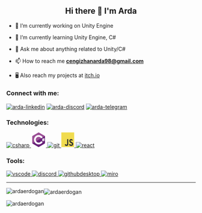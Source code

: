 <h2 align="center">Hi there 👋 I'm Arda</h2>

<p>

- 🔭 I’m currently working on Unity Engine

- 🌱 I’m currently learning Unity Engine, C#

- 💬 Ask me about anything related to Unity/C#

- 📫 How to reach me **cengizhanarda98@gmail.com**

- 🖥️ Also reach my projects at [itch.io][Itch.io]

</p>

<h3 align="left">Connect with me:</h3>
<p align="left">
<a href="https://www.linkedin.com/in/arda-erdogan/" target="blank" rel=”noopener”><img align="center" src="https://raw.githubusercontent.com/rahuldkjain/github-profile-readme-generator/master/src/images/icons/Social/linked-in-alt.svg" alt="arda-linkedin" height="30" width="30" /></a> 
<a href="https://discordapp.com/users/238976488869724162" target="blank" rel=”noopener”><img align="center" src="https://raw.githubusercontent.com/rahuldkjain/github-profile-readme-generator/master/src/images/icons/Social/discord.svg" alt="arda-discord" height="35" width="35" /></a>
<a href="https://t.me/cardaerdogan" target="blank" rel="noopener"><img align="center" src="https://seeklogo.com/images/T/telegram-new-2019-logo-060F2D4B81-seeklogo.com.png" alt="arda-telegram" height="35" width="35" /></a>
</p>

<h3 align="left">Technologies:</h3>
<p align="left"> 
<a href="https://unity.com/" target="_blank" rel=”noopener”> <img src="https://seeklogo.com/images/U/unity-logo-988A22E703-seeklogo.com.png" alt="csharp" width="40" height="40"/> </a>
<a href="https://docs.microsoft.com/en-us/dotnet/csharp/" target="_blank" rel=”noopener”> <img src="https://raw.githubusercontent.com/devicons/devicon/master/icons/csharp/csharp-original.svg" alt="csharp" width="40" height="40"/> </a>
<a href="https://git-scm.com/" target="_blank" rel="noreferrer"> <img src="https://www.vectorlogo.zone/logos/git-scm/git-scm-icon.svg" alt="git" width="40" height="40"/> </a> 
<a href="https://developer.mozilla.org/en-US/docs/Web/JavaScript" target="_blank" rel=”noopener”> <img src="https://raw.githubusercontent.com/devicons/devicon/master/icons/javascript/javascript-original.svg" alt="javascript" width="35" height="40"/> </a> 
<a href="https://reactjs.org/" target="_blank" rel=”noopener”> <img src="https://upload.wikimedia.org/wikipedia/commons/thumb/4/47/React.svg/1200px-React.svg.png" alt="react" width="42" height="40"/> </a> 

  
<h3 align="left">Tools:</h3>
<a href="https://code.visualstudio.com/" target="_blank" rel=”noopener”> <img src="https://upload.wikimedia.org/wikipedia/commons/thumb/9/9a/Visual_Studio_Code_1.35_icon.svg/1024px-Visual_Studio_Code_1.35_icon.svg.png" alt="vscode" width="40" height="40"/> </a> 
<a href="https://discord.com/" target="_blank" rel=”noopener”> <img src="https://cdn4.iconfinder.com/data/icons/logos-and-brands/512/91_Discord_logo_logos-512.png" alt="discord" width="40" height="40"/> </a> 
<a href="https://desktop.github.com target="_blank" rel=”noopener”> <img src="https://desktop.github.com/images/desktop-icon.svg" alt="githubdesktop" width="40" height="40"/> </a>
<a href="https://miro.com/" target="_blank" rel=”noopener”> <img src="https://seeklogo.com/images/M/miro-logo-A7556EE400-seeklogo.com.png" alt="miro" width="40" height="36"/> </a>
</p>

---
<p><img align="left" src="https://github-readme-stats.vercel.app/api/top-langs?username=ArdaEr&show_icons=true&hide_border=false&title_color=E88DE4&icon_color=FFFFD0&bg_color=09131B&text_color=ffffff&border_color=C337D1&locale=en&layout=compact" alt="ardaerdogan" /></p>

<p><img align="center" src="https://github-readme-stats.vercel.app/api?username=ArdaEr&show_icons=true&hide_border=false&title_color=E88DE4&icon_color=FFFFD0&bg_color=09131B&text_color=ffffff&border_color=C337D1" alt="ardaerdogan"/></p>

<p align="left"> <img src="https://komarev.com/ghpvc/?username=ArdaEr&label=Profile%20views&color=C337D1&style=flat" alt="ardaerdogan" /> </p>

[Itch.io]: https://ardaer.itch.io
